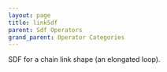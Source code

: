 ```yaml
---
layout: page
title: linkSdf
parent: Sdf Operators
grand_parent: Operator Categories
---
```


SDF for a chain link shape (an elongated loop).
